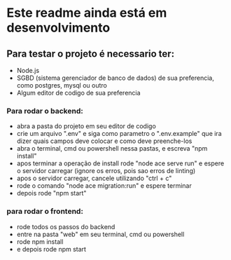 # Este readme ainda está em desenvolvimento

## Para testar o projeto é necessario ter:

- Node.js
- SGBD (sistema gerenciador de banco de dados) de sua preferencia, como postgres, mysql ou outro
- Algum editor de codigo de sua preferencia

### Para rodar o backend: 

- abra a pasta do projeto em seu editor de codigo
- crie um arquivo ".env" e siga como parametro o ".env.example" que ira dizer quais campos deve colocar e como deve preenche-los
- abra o terminal, cmd ou powershell nessa pastas, e escreva "npm install"
- apos terminar a operação de install rode "node ace serve run" e espere o servidor carregar (ignore os erros, pois sao erros de linting)
- apos o servidor carregar, cancele utilizando "ctrl + c"
- rode o comando "node ace migration:run" e espere terminar
- depois rode "npm start"

### para rodar o frontend:

- rode todos os passos do backend
- entre na pasta "web" em seu terminal, cmd ou powershell
- rode npm install
- e depois rode npm start

